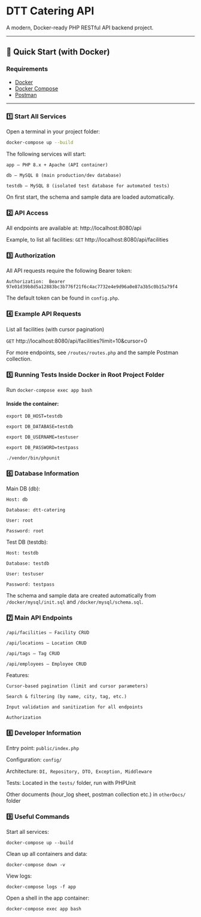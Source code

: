# DTT Catering API

A modern, Docker-ready PHP RESTful API backend project.

---

## 🚀 Quick Start (with Docker)

### Requirements
- [Docker](https://www.docker.com/)
- [Docker Compose](https://docs.docker.com/compose/)
- [Postman](https://www.postman.com/) 

---

### 1️⃣ Start All Services

Open a terminal in your project folder:
```bash
docker-compose up --build
```
The following services will start:

    app – PHP 8.x + Apache (API container)

    db – MySQL 8 (main production/dev database)

    testdb – MySQL 8 (isolated test database for automated tests)

On first start, the schema and sample data are loaded automatically.

### 2️⃣ API Access

All endpoints are available at: http://localhost:8080/api

Example, to list all facilities: ``GET`` http://localhost:8080/api/facilities

### 3️⃣ Authorization

All API requests require the following Bearer token:

``
Authorization: 
    Bearer 97e01d39b8d5a12883bc3b776f21f6c4ac7732e4e9d96a0e87a3b5c0b15a79f4
``

The default token can be found in ``config.php``.

### 4️⃣ Example API Requests
List all facilities (with cursor pagination)

``GET`` http://localhost:8080/api/facilities?limit=10&cursor=0

For more endpoints, see ``/routes/routes.php`` and the sample Postman collection.

### 5️⃣ Running Tests Inside Docker in Root Project Folder

Run ``docker-compose exec app bash``

#### Inside the container:
``export DB_HOST=testdb``

``export DB_DATABASE=testdb``

``export DB_USERNAME=testuser``

``export DB_PASSWORD=testpass``

``./vendor/bin/phpunit``

### 6️⃣ Database Information
Main DB (db):

    Host: db

    Database: dtt-catering

    User: root

    Password: root

Test DB (testdb):

    Host: testdb

    Database: testdb

    User: testuser

    Password: testpass

The schema and sample data are created automatically from
```/docker/mysql/init.sql``` and ```/docker/mysql/schema.sql```.

### 7️⃣ Main API Endpoints

    /api/facilities – Facility CRUD

    /api/locations – Location CRUD

    /api/tags – Tag CRUD

    /api/employees – Employee CRUD

Features:

    Cursor-based pagination (limit and cursor parameters)

    Search & filtering (by name, city, tag, etc.)

    Input validation and sanitization for all endpoints

    Authorization

### 8️⃣ Developer Information

Entry point: ``public/index.php``

Configuration: ``config/``

Architecture: ``DI, Repository, DTO, Exception, Middleware``

Tests: Located in the ``tests/`` folder, run with PHPUnit

Other documents (hour_log sheet, postman collection etc.) in ``otherDocs/`` folder

### 9️⃣ Useful Commands

Start all services:

    docker-compose up --build

Clean up all containers and data:

    docker-compose down -v

View logs:

    docker-compose logs -f app

Open a shell in the app container:

    docker-compose exec app bash
